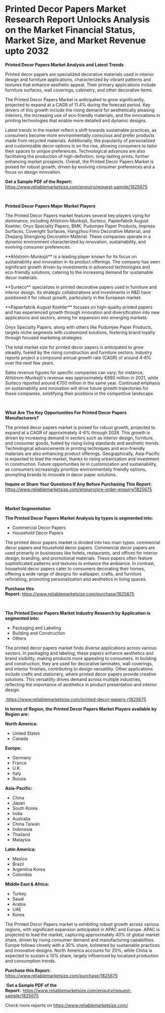 <p><h1>Printed Decor Papers Market Research Report Unlocks Analysis on the Market Financial Status, Market Size, and Market Revenue upto 2032</h1></p><p><strong>Printed Decor Papers Market Analysis and Latest Trends</strong></p>
<p><p>Printed decor papers are specialized decorative materials used in interior design and furniture applications, characterized by vibrant patterns and textures that enhance aesthetic appeal. Their primary applications include furniture surfaces, wall coverings, cabinetry, and other decorative items. </p><p>The Printed Decor Papers Market is anticipated to grow significantly, projected to expand at a CAGR of 11.4% during the forecast period. Key drivers of this growth include the rising demand for aesthetically pleasing interiors, the increasing use of eco-friendly materials, and the innovations in printing technologies that enable more detailed and dynamic designs. </p><p>Latest trends in the market reflect a shift towards sustainable practices, as consumers become more environmentally conscious and prefer products made from recycled materials. Additionally, the popularity of personalized and customizable decor options is on the rise, allowing consumers to tailor their spaces to unique preferences. Technological advances are also facilitating the production of high-definition, long-lasting prints, further enhancing market prospects. Overall, the Printed Decor Papers Market is poised for robust growth, driven by evolving consumer preferences and a focus on design innovation.</p></p>
<p><strong>Get a Sample PDF of the Report:&nbsp;</strong> <a href="https://www.reliablemarketsize.com/enquiry/request-sample/1825675?utm_campaign=2212&utm_medium=2&utm_source=Github&utm_content=ia&utm_term=03022025&utm_id=printed-decor-papers">https://www.reliablemarketsize.com/enquiry/request-sample/1825675</a></p>
<p>&nbsp;</p>
<p><strong>Printed Decor Papers Major Market Players</strong></p>
<p><p>The Printed Decor Papers market features several key players vying for dominance, including Ahlstrom-Munksjö, Surteco, Papierfabrik August Koehler, Onyx Specialty Papers, BMK, Pudumjee Paper Products, Impress Surfaces, Coveright Surfaces, Hangzhou Fimo Decorative Material, and Zhejiang Shenglong Decoration Material. These companies operate in a dynamic environment characterized by innovation, sustainability, and evolving consumer preferences.</p><p>**Ahlstrom-Munksjö** is a leading player known for its focus on sustainability and innovation in its product offerings. The company has seen significant growth driven by investments in advanced technologies and eco-friendly solutions, catering to the increasing demand for sustainable decor materials. </p><p>**Surteco** specializes in printed decorative papers used in furniture and interior design. Its strategic collaborations and investments in R&D have positioned it for robust growth, particularly in the European market. </p><p>**Papierfabrik August Koehler** focuses on high-quality printed papers and has experienced growth through innovation and diversification into new applications and sectors, aiming for expansion into emerging markets.</p><p>Onyx Specialty Papers, along with others like Pudumjee Paper Products, targets niche segments with customized solutions, fostering brand loyalty through focused marketing strategies. </p><p>The total market size for printed decor papers is anticipated to grow steadily, fueled by the rising construction and furniture sectors. Industry reports project a compound annual growth rate (CAGR) of around 4-6% over the next few years.</p><p>Sales revenue figures for specific companies can vary; for instance, Ahlstrom-Munksjö's revenue was approximately €880 million in 2021, while Surteco reported around €700 million in the same year. Continued emphasis on sustainability and innovation will drive future growth trajectories for these companies, solidifying their positions in the competitive landscape.</p></p>
<p>&nbsp;</p>
<p><strong>What Are The Key Opportunities For Printed Decor Papers Manufacturers?</strong></p>
<p><p>The printed decor papers market is poised for robust growth, projected to expand at a CAGR of approximately 4-6% through 2028. This growth is driven by increasing demand in sectors such as interior design, furniture, and consumer goods, fueled by rising living standards and aesthetic trends. Technological advancements in printing techniques and eco-friendly materials are also enhancing product offerings. Geographically, Asia-Pacific is expected to lead the market, thanks to rising urbanization and investment in construction. Future opportunities lie in customization and sustainability, as consumers increasingly prioritize environmentally friendly options, prompting brands to innovate in decor paper solutions.</p></p>
<p><strong>Inquire or Share Your Questions If Any Before Purchasing This Report:</strong> <a href="https://www.reliablemarketsize.com/enquiry/pre-order-enquiry/1825675?utm_campaign=2212&utm_medium=2&utm_source=Github&utm_content=ia&utm_term=03022025&utm_id=printed-decor-papers">https://www.reliablemarketsize.com/enquiry/pre-order-enquiry/1825675</a></p>
<p>&nbsp;</p>
<p><strong>Market Segmentation</strong></p>
<p><strong>The Printed Decor Papers Market Analysis by types is segmented into:</strong></p>
<p><ul><li>Commercial Decor Papers</li><li>Household Decor Papers</li></ul></p>
<p><p>The printed decor papers market is divided into two main types: commercial decor papers and household decor papers. Commercial decor papers are used primarily in businesses like hotels, restaurants, and offices for interior design, branding, and promotional materials. These papers often feature sophisticated patterns and textures to enhance the ambiance. In contrast, household decor papers cater to consumers decorating their homes, offering a wide range of designs for wallpaper, crafts, and furniture refinishing, promoting personalization and aesthetics in living spaces.</p></p>
<p><strong>Purchase this Report:&nbsp;</strong><a href="https://www.reliablemarketsize.com/purchase/1825675?utm_campaign=2212&utm_medium=2&utm_source=Github&utm_content=ia&utm_term=03022025&utm_id=printed-decor-papers">https://www.reliablemarketsize.com/purchase/1825675</a></p>
<p>&nbsp;</p>
<p><strong>The Printed Decor Papers Market Industry Research by Application is segmented into:</strong></p>
<p><ul><li>Packaging and Labeling</li><li>Building and Construction</li><li>Others</li></ul></p>
<p><p>The printed decor papers market finds diverse applications across various sectors. In packaging and labeling, these papers enhance aesthetics and brand visibility, making products more appealing to consumers. In building and construction, they are used for decorative laminates, wall coverings, and interior finishes, contributing to design versatility. Other applications include crafts and stationery, where printed decor papers provide creative solutions. This versatility drives demand across multiple industries, reflecting the importance of aesthetics in product presentation and interior design.</p></p>
<p><a href="https://www.reliablemarketsize.com/printed-decor-papers-r1825675?utm_campaign=2212&utm_medium=2&utm_source=Github&utm_content=ia&utm_term=03022025&utm_id=printed-decor-papers">&nbsp;https://www.reliablemarketsize.com/printed-decor-papers-r1825675</a></p>
<p><strong>In terms of Region, the Printed Decor Papers Market Players available by Region are:</strong></p>
<p>
    <p> <strong> North America: </strong>
        <ul>
            <li>United States</li>
            <li>Canada</li>
        </ul>
        </p> 
    <p> <strong> Europe: </strong>
        <ul>
            <li>Germany</li>
            <li>France</li>
            <li>U.K.</li>
            <li>Italy</li>
            <li>Russia</li>
        </ul>
        </p> 
    <p> <strong> Asia-Pacific: </strong>
        <ul>
            <li>China</li>
            <li>Japan</li>
            <li>South Korea</li>
            <li>India</li>
            <li>Australia</li>
            <li>China Taiwan</li>
            <li>Indonesia</li>
            <li>Thailand</li>
            <li>Malaysia</li>
        </ul>
        </p> 
    <p> <strong> Latin America: </strong>
        <ul>
            <li>Mexico</li>
            <li>Brazil</li>
            <li>Argentina Korea</li>
            <li>Colombia</li>
        </ul>
        </p> 
    <p> <strong> Middle East & Africa: </strong>
        <ul>
            <li>Turkey</li>
            <li>Saudi</li>
            <li>Arabia</li>
            <li>UAE</li>
            <li>Korea</li>
        </ul>
    </p>
    </p>
<p><p>The Printed Decor Papers market is exhibiting robust growth across various regions, with significant expansion anticipated in APAC and Europe. APAC is projected to lead the market, capturing approximately 40% of global market share, driven by rising consumer demand and manufacturing capabilities. Europe follows closely with a 30% share, bolstered by sustainable practices and innovative designs. North America accounts for 20%, while China is expected to sustain a 10% share, largely influenced by localized production and consumption trends.</p></p>
<p><strong>Purchase this Report: </strong><a href="https://www.reliablemarketsize.com/purchase/1825675?utm_campaign=2212&utm_medium=2&utm_source=Github&utm_content=ia&utm_term=03022025&utm_id=printed-decor-papers">https://www.reliablemarketsize.com/purchase/1825675</a></p>
<p>&nbsp;<strong>Get a Sample PDF of the Report:&nbsp;&nbsp;</strong><a href="https://www.reliablemarketsize.com/enquiry/request-sample/1825675?utm_campaign=2212&utm_medium=2&utm_source=Github&utm_content=ia&utm_term=03022025&utm_id=printed-decor-papers">https://www.reliablemarketsize.com/enquiry/request-sample/1825675</a></p>
<p><strong></strong></p>
<p>Check more reports on <a href="https://www.reliablemarketsize.com/?utm_campaign=2212&utm_medium=2&utm_source=Github&utm_content=ia&utm_term=03022025&utm_id=printed-decor-papers">https://www.reliablemarketsize.com/</a></p>